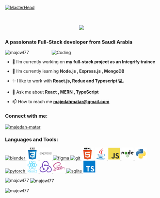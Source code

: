 [![MasterHead](https://drive.google.com/uc?id=1XDA8Onw4viEy3vmce4GBoovte0yBk80H)](https://drive.google.com/file/d/1XDA8Onw4viEy3vmce4GBoovte0yBk80H/view?usp=sharing)

<h1 align="center">
    <img src="https://readme-typing-svg.herokuapp.com/?font=Fira+Code&size=35&center=true&vCenter=true&width=500&color=85C07C&height=70&duration=4000&lines=Hi+There!+👋;+I'm+Majedah+Matar!;" />
</h1>
<h3 align="left">A passionate Full-Stack developer from Saudi Arabia</h3>
<img align="right" alt="Coding" width="350" src="https://cdn.dribbble.com/users/330915/screenshots/3587000/media/343cb53c87e313181d99248d3071bc77.gif" >


<p align="left"> <img src="https://komarev.com/ghpvc/?username=majowl77&label=Profile%20views&lableColor=85C07C&color=85C07C&style=for-the-badge" alt="majowl77" /> </p>

- 🔭 I’m currently working on **my full-stack project as an Integrify trainee**

- 🌱 I’m currently learning **Node.js , Express.js , MongoDB**

- ✨ I like to work with **React.js, Redux and Typescript 💻.**

- 💬 Ask me about **React , MERN , TypeScript**

- 📫 How to reach me **majedahmatar@gmail.com**

<h3 align="left">Connect with me:</h3>
<p align="left">
<a href="https://linkedin.com/in/majedah-matar" target="blank"><img align="center" src="https://raw.githubusercontent.com/rahuldkjain/github-profile-readme-generator/master/src/images/icons/Social/linked-in-alt.svg" alt="majedah-matar" height="30" width="40" /></a>
</p>

<h3 align="left">Languages and Tools:</h3>
<p align="left"> <a href="https://www.blender.org/" target="_blank" rel="noreferrer"> <img src="https://download.blender.org/branding/community/blender_community_badge_white.svg" alt="blender" width="40" height="40"/> </a> <a href="https://www.w3schools.com/css/" target="_blank" rel="noreferrer"> <img src="https://raw.githubusercontent.com/devicons/devicon/master/icons/css3/css3-original-wordmark.svg" alt="css3" width="40" height="40"/> </a> <a href="https://expressjs.com" target="_blank" rel="noreferrer"> <img src="https://raw.githubusercontent.com/devicons/devicon/master/icons/express/express-original-wordmark.svg" alt="express" width="40" height="40"/> </a> <a href="https://www.figma.com/" target="_blank" rel="noreferrer"> <img src="https://www.vectorlogo.zone/logos/figma/figma-icon.svg" alt="figma" width="40" height="40"/> </a> <a href="https://git-scm.com/" target="_blank" rel="noreferrer"> <img src="https://www.vectorlogo.zone/logos/git-scm/git-scm-icon.svg" alt="git" width="40" height="40"/> </a> <a href="https://www.w3.org/html/" target="_blank" rel="noreferrer"> <img src="https://raw.githubusercontent.com/devicons/devicon/master/icons/html5/html5-original-wordmark.svg" alt="html5" width="40" height="40"/> </a> <a href="https://www.java.com" target="_blank" rel="noreferrer"> <img src="https://raw.githubusercontent.com/devicons/devicon/master/icons/java/java-original.svg" alt="java" width="40" height="40"/> </a> <a href="https://developer.mozilla.org/en-US/docs/Web/JavaScript" target="_blank" rel="noreferrer"> <img src="https://raw.githubusercontent.com/devicons/devicon/master/icons/javascript/javascript-original.svg" alt="javascript" width="40" height="40"/> </a> <a href="https://nodejs.org" target="_blank" rel="noreferrer"> <img src="https://raw.githubusercontent.com/devicons/devicon/master/icons/nodejs/nodejs-original-wordmark.svg" alt="nodejs" width="40" height="40"/> </a> <a href="https://www.python.org" target="_blank" rel="noreferrer"> <img src="https://raw.githubusercontent.com/devicons/devicon/master/icons/python/python-original.svg" alt="python" width="40" height="40"/> </a> <a href="https://pytorch.org/" target="_blank" rel="noreferrer"> <img src="https://www.vectorlogo.zone/logos/pytorch/pytorch-icon.svg" alt="pytorch" width="40" height="40"/> </a> <a href="https://reactjs.org/" target="_blank" rel="noreferrer"> <img src="https://raw.githubusercontent.com/devicons/devicon/master/icons/react/react-original-wordmark.svg" alt="react" width="40" height="40"/> </a> <a href="https://redux.js.org" target="_blank" rel="noreferrer"> <img src="https://raw.githubusercontent.com/devicons/devicon/master/icons/redux/redux-original.svg" alt="redux" width="40" height="40"/> </a> <a href="https://sass-lang.com" target="_blank" rel="noreferrer"> <img src="https://raw.githubusercontent.com/devicons/devicon/master/icons/sass/sass-original.svg" alt="sass" width="40" height="40"/> </a> <a href="https://www.sqlite.org/" target="_blank" rel="noreferrer"> <img src="https://www.vectorlogo.zone/logos/sqlite/sqlite-icon.svg" alt="sqlite" width="40" height="40"/> </a> <a href="https://www.typescriptlang.org/" target="_blank" rel="noreferrer"> <img src="https://raw.githubusercontent.com/devicons/devicon/master/icons/typescript/typescript-original.svg" alt="typescript" width="40" height="40"/> </a> </p>

<p><img align="left" src="https://github-readme-stats.vercel.app/api/top-langs?username=majowl77&show_icons=true&locale=en&layout=compact" alt="majowl77" /></p>

<p>&nbsp;<img align="center" src="https://github-readme-stats.vercel.app/api?username=majowl77&show_icons=true&locale=en" alt="majowl77" /></p>

<p><img align="center" src="https://github-readme-streak-stats.herokuapp.com/?user=majowl77&" alt="majowl77" /></p>

